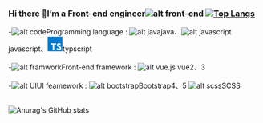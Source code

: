 ### Hi there 👋I’m a Front-end engineer![alt front-end](https://img.icons8.com/external-wanicon-flat-wanicon/64/000000/external-engineer-business-model-canvas-wanicon-flat-wanicon.png)                                            [![Top Langs](https://github-readme-stats.vercel.app/api/top-langs/?username=gn01792218&layout=compact)](https://github.com/gn01792218/github-readme-stats)


-![alt code](https://img.icons8.com/cotton/64/000000/code.png)Programming language : ![alt java](https://img.icons8.com/color/48/000000/java-coffee-cup-logo--v1.png)java、![alt javascript](https://img.icons8.com/color/48/000000/javascript--v1.png)javascript、<img src="https://raw.githubusercontent.com/devicons/devicon/2ae2a900d2f041da66e950e4d48052658d850630/icons/typescript/typescript-original.svg" width="30px" height="30px">typscript<br><br>
-![alt framwork](https://img.icons8.com/external-flaticons-flat-flat-icons/64/000000/external-framework-agile-flaticons-flat-flat-icons-2.png)Front-end framework : ![alt vue.js](https://img.icons8.com/color/48/000000/vue-js.png) vue2、3<br><br>
-![alt UI](https://img.icons8.com/external-soft-fill-juicy-fish/60/000000/external-ui-microservices-soft-fill-soft-fill-juicy-fish.png)UI feamework : ![alt bootstrap](https://img.icons8.com/color/48/000000/bootstrap.png)Bootstrap4、5  ![alt scss](https://img.icons8.com/color/48/000000/sass-avatar.png)SCSS<br><br>


![Anurag's GitHub stats](https://github-readme-stats.vercel.app/api?username=gn01792218&show_icons=true&theme=radical)<br>



